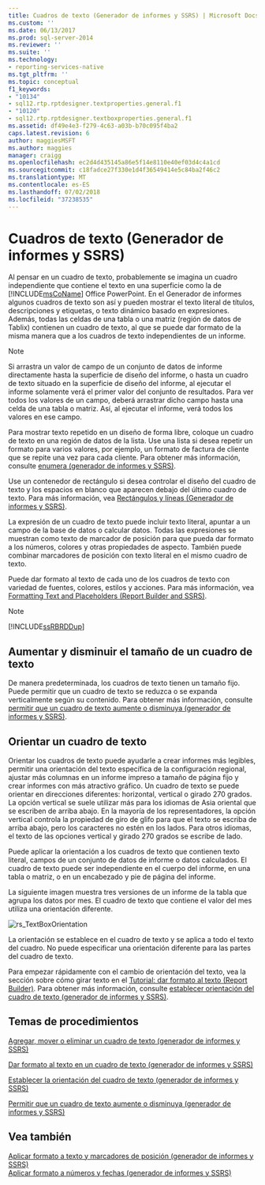 ```yaml
---
title: Cuadros de texto (Generador de informes y SSRS) | Microsoft Docs
ms.custom: ''
ms.date: 06/13/2017
ms.prod: sql-server-2014
ms.reviewer: ''
ms.suite: ''
ms.technology:
- reporting-services-native
ms.tgt_pltfrm: ''
ms.topic: conceptual
f1_keywords:
- "10134"
- sql12.rtp.rptdesigner.textproperties.general.f1
- "10120"
- sql12.rtp.rptdesigner.textboxproperties.general.f1
ms.assetid: df49e4e3-f279-4c63-a03b-b70c095f4ba2
caps.latest.revision: 6
author: maggiesMSFT
ms.author: maggies
manager: craigg
ms.openlocfilehash: ec2d4d435145a86e5f14e8110e40ef03d4c4a1cd
ms.sourcegitcommit: c18fadce27f330e1d4f36549414e5c84ba2f46c2
ms.translationtype: MT
ms.contentlocale: es-ES
ms.lasthandoff: 07/02/2018
ms.locfileid: "37238535"
---
```

# <a name="text-boxes-report-builder-and-ssrs"></a>Cuadros de texto (Generador de informes y SSRS)
  Al pensar en un cuadro de texto, probablemente se imagina un cuadro independiente que contiene el texto en una superficie como la de [!INCLUDE[msCoName](../../includes/msconame-md.md)] Office PowerPoint. En el Generador de informes algunos cuadros de texto son así y pueden mostrar el texto literal de títulos, descripciones y etiquetas, o texto dinámico basado en expresiones. Además, todas las celdas de una tabla o una matriz (región de datos de Tablix) contienen un cuadro de texto, al que se puede dar formato de la misma manera que a los cuadros de texto independientes de un informe.  
  
> [!NOTE]  
>  Si arrastra un valor de campo de un conjunto de datos de informe directamente hasta la superficie de diseño del informe, o hasta un cuadro de texto situado en la superficie de diseño del informe, al ejecutar el informe solamente verá el primer valor del conjunto de resultados. Para ver todos los valores de un campo, deberá arrastrar dicho campo hasta una celda de una tabla o matriz. Así, al ejecutar el informe, verá todos los valores en ese campo.  
  
 Para mostrar texto repetido en un diseño de forma libre, coloque un cuadro de texto en una región de datos de la lista. Use una lista si desea repetir un formato para varios valores, por ejemplo, un formato de factura de cliente que se repite una vez para cada cliente. Para obtener más información, consulte [enumera &#40;generador de informes y SSRS&#41;](create-invoices-and-forms-with-lists-report-builder-and-ssrs.md).  
  
 Use un contenedor de rectángulo si desea controlar el diseño del cuadro de texto y los espacios en blanco que aparecen debajo del último cuadro de texto. Para más información, vea [Rectángulos y líneas &#40;Generador de informes y SSRS&#41;](rectangles-and-lines-report-builder-and-ssrs.md).  
  
 La expresión de un cuadro de texto puede incluir texto literal, apuntar a un campo de la base de datos o calcular datos. Todas las expresiones se muestran como texto de marcador de posición para que pueda dar formato a los números, colores y otras propiedades de aspecto. También puede combinar marcadores de posición con texto literal en el mismo cuadro de texto.  
  
 Puede dar formato al texto de cada uno de los cuadros de texto con variedad de fuentes, colores, estilos y acciones. Para más información, vea [Formatting Text and Placeholders &#40;Report Builder and SSRS&#41;](formatting-text-and-placeholders-report-builder-and-ssrs.md).  
  
> [!NOTE]  
>  [!INCLUDE[ssRBRDDup](../../includes/ssrbrddup-md.md)]  
  
##  <a name="GrowShrinkTextBox"></a> Aumentar y disminuir el tamaño de un cuadro de texto  
 De manera predeterminada, los cuadros de texto tienen un tamaño fijo. Puede permitir que un cuadro de texto se reduzca o se expanda verticalmente según su contenido. Para obtener más información, consulte [permitir que un cuadro de texto aumente o disminuya &#40;generador de informes y SSRS&#41;](allow-a-text-box-to-grow-or-shrink-report-builder-and-ssrs.md).  
  
## <a name="orienting-a-text-box"></a>Orientar un cuadro de texto  
 Orientar los cuadros de texto puede ayudarle a crear informes más legibles, permitir una orientación del texto específica de la configuración regional, ajustar más columnas en un informe impreso a tamaño de página fijo y crear informes con más atractivo gráfico. Un cuadro de texto se puede orientar en direcciones diferentes: horizontal, vertical o girado 270 grados. La opción vertical se suele utilizar más para los idiomas de Asia oriental que se escriben de arriba abajo. En la mayoría de los representadores, la opción vertical controla la propiedad de giro de glifo para que el texto se escriba de arriba abajo, pero los caracteres no estén en los lados. Para otros idiomas, el texto de las opciones vertical y girado 270 grados se escribe de lado.  
  
 Puede aplicar la orientación a los cuadros de texto que contienen texto literal, campos de un conjunto de datos de informe o datos calculados. El cuadro de texto puede ser independiente en el cuerpo del informe, en una tabla o matriz, o en un encabezado y pie de página del informe.  
  
 La siguiente imagen muestra tres versiones de un informe de la tabla que agrupa los datos por mes. El cuadro de texto que contiene el valor del mes utiliza una orientación diferente.  
  
 ![rs_TextBoxOrientation](../media/rs-textboxorientation.gif "rs_TextBoxOrientation")  
  
 La orientación se establece en el cuadro de texto y se aplica a todo el texto del cuadro. No puede especificar una orientación diferente para las partes del cuadro de texto.  
  
 Para empezar rápidamente con el cambio de orientación del texto, vea la sección sobre cómo girar texto en el [Tutorial: dar formato al texto &#40;Report Builder&#41;](../tutorial-format-text-report-builder.md). Para obtener más información, consulte [establecer orientación del cuadro de texto &#40;generador de informes y SSRS&#41;](set-text-box-orientation-report-builder-and-ssrs.md).  
  
##  <a name="HowTo"></a> Temas de procedimientos  
 [Agregar, mover o eliminar un cuadro de texto &#40;generador de informes y SSRS&#41;](add-move-or-delete-a-text-box-report-builder-and-ssrs.md)  
  
 [Dar formato al texto en un cuadro de texto &#40;generador de informes y SSRS&#41;](format-text-in-a-text-box-report-builder-and-ssrs.md)  
  
 [Establecer la orientación del cuadro de texto &#40;generador de informes y SSRS&#41;](set-text-box-orientation-report-builder-and-ssrs.md)  
  
 [Permitir que un cuadro de texto aumente o disminuya &#40;generador de informes y SSRS&#41;](allow-a-text-box-to-grow-or-shrink-report-builder-and-ssrs.md)  
  
## <a name="see-also"></a>Vea también  
 [Aplicar formato a texto y marcadores de posición &#40;generador de informes y SSRS&#41;](formatting-text-and-placeholders-report-builder-and-ssrs.md)   
 [Aplicar formato a números y fechas &#40;generador de informes y SSRS&#41;](formatting-numbers-and-dates-report-builder-and-ssrs.md)  
  
  
